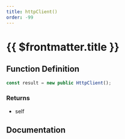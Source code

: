 ```yaml
---
title: httpClient()
order: -99
---
```


# {{ $frontmatter.title }}

<!--@include: ./httpClient_partial_header.md-->

## Function Definition

```ts
const result = new public HttpClient();
```

### Returns

* self

## Documentation

<!--@include: ./httpClient_partial_footer.md-->
